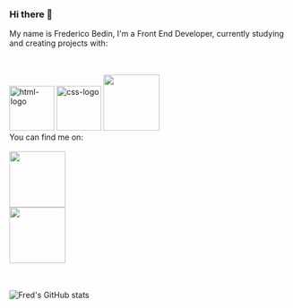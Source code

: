 ### Hi there 👋

My name is Frederico Bedin, I'm a Front End Developer, currently studying and creating projects with:

<br>
<br>

<img src="https://img.shields.io/badge/HTML5-E34F26?style=for-the-badge&logo=html5&logoColor=white" alt="html-logo" width="80px">
<img src="https://img.shields.io/badge/CSS3-1572B6?style=for-the-badge&logo=css3&logoColor=white" alt="css-logo" width="80px">
<img src="https://img.shields.io/badge/JavaScript-F7DF1E?style=for-the-badge&logo=javascript&logoColor=black" width="100px">

<br>
You can find me on:
<br>
<br>

<a href=[https://www.linkedin.com/in/frederico-bedin-guidi-a7874a265](https://www.linkedin.com/in/frederico-bedin-a7874a265/)/> 
<img src="https://img.shields.io/badge/LinkedIn-0077B5?style=for-the-badge&logo=linkedin&logoColor=white" width="100px">
</a>
<br>
<a href=https://www.instagram.com/fredguds//> 
<img src="https://img.shields.io/badge/Instagram-E4405F?style=for-the-badge&logo=instagram&logoColor=white" width="100px">
</a>
<br>
<br>
<br>

![Fred's GitHub stats](https://github-readme-stats.vercel.app/api?username=fredguidi&show_icons=true&theme=transparent)
